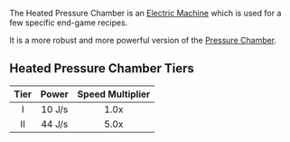 The Heated Pressure Chamber is an [Electric Machine](https://github.com/Slimefun/Slimefun4/wiki/Electric-Machines) which is used for a few specific end-game recipes.

It is a more robust and more powerful version of the [Pressure Chamber](https://github.com/Slimefun/Slimefun4/wiki/Pressure-Chamber).

## Heated Pressure Chamber Tiers

| Tier | Power  | Speed Multiplier |
| :--: | :----: | :--------------: |
| I    | 10 J/s | 1.0x             |
| II   | 44 J/s | 5.0x             |
